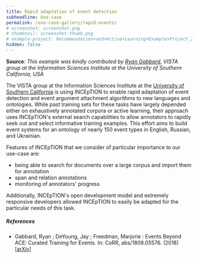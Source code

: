 ```yaml
---
title: Rapid adaptation of event detection
subheadline: Use-case
permalink: /use-case-gallery/rapid-events/
# screenshot: screenshot.png
# thumbnail: screenshot-thumb.png
# example-project: Recommendation+and+Active+Learning+Example+Project_2018-07-05_1103.zip
hidden: false
---
```


**Source**: <i>This example was kindly contributed by 
<a href="https://github.com/rgabbard">Ryan Gabbard</a>,
 VISTA group at the Information Sciences Institute at the University of Southern California, USA</i>

The VISTA group at the Information Sciences Institute at the [University of Southern California][1]
is using INCEpTION to enable rapid adaptation of event detection and event argument attachment 
algorithms to new languages and ontologies. While past training sets for these tasks have largely 
depended either on exhaustively annotated corpora or active learning, their approach uses 
INCEpTION's external search capabilities to allow annotators to rapidly seek out and select 
informative training examples.  This effort aims to build event systems for an ontology of nearly 
150 event types in English, Russian, and Ukrainian.  

Features of INCEpTION that we consider of particular importance to our use-case are:

* being able to search for documents over a large corpus and import them for annotation
* span and relation annotations
* monitoring of annotators' progress

Additionally, INCEpTION's open development model and extremely responsive developers allowed 
INCEpTION to easily be adapted for the particular needs of this task.

##### References
* Gabbard, Ryan ; DeYoung, Jay ; Freedman, Marjorie : 
  Events Beyond ACE: Curated Training for Events. 
  In: CoRR, abs/1809.05576.
  (2018)
  [[arXiv](https://arxiv.org/abs/1809.05576)]

[1]: https://www.isi.edu/centers/vista/home
